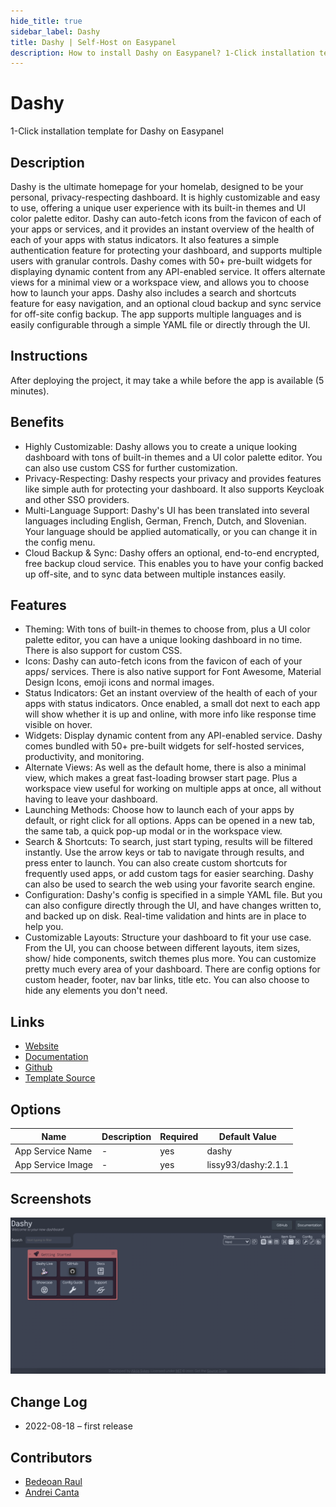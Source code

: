 ```yaml
---
hide_title: true
sidebar_label: Dashy
title: Dashy | Self-Host on Easypanel
description: How to install Dashy on Easypanel? 1-Click installation template for Dashy on Easypanel
---
```


<!-- generated -->

# Dashy

1-Click installation template for Dashy on Easypanel

## Description

Dashy is the ultimate homepage for your homelab, designed to be your personal, privacy-respecting dashboard. It is highly customizable and easy to use, offering a unique user experience with its built-in themes and UI color palette editor. Dashy can auto-fetch icons from the favicon of each of your apps or services, and it provides an instant overview of the health of each of your apps with status indicators. It also features a simple authentication feature for protecting your dashboard, and supports multiple users with granular controls. Dashy comes with 50+ pre-built widgets for displaying dynamic content from any API-enabled service. It offers alternate views for a minimal view or a workspace view, and allows you to choose how to launch your apps. Dashy also includes a search and shortcuts feature for easy navigation, and an optional cloud backup and sync service for off-site config backup. The app supports multiple languages and is easily configurable through a simple YAML file or directly through the UI.

## Instructions

After deploying the project, it may take a while before the app is available (5 minutes).

## Benefits

- Highly Customizable: Dashy allows you to create a unique looking dashboard with tons of built-in themes and a UI color palette editor. You can also use custom CSS for further customization.
- Privacy-Respecting: Dashy respects your privacy and provides features like simple auth for protecting your dashboard. It also supports Keycloak and other SSO providers.
- Multi-Language Support: Dashy's UI has been translated into several languages including English, German, French, Dutch, and Slovenian. Your language should be applied automatically, or you can change it in the config menu.
- Cloud Backup & Sync: Dashy offers an optional, end-to-end encrypted, free backup cloud service. This enables you to have your config backed up off-site, and to sync data between multiple instances easily.

## Features

- Theming: With tons of built-in themes to choose from, plus a UI color palette editor, you can have a unique looking dashboard in no time. There is also support for custom CSS.
- Icons: Dashy can auto-fetch icons from the favicon of each of your apps/ services. There is also native support for Font Awesome, Material Design Icons, emoji icons and normal images.
- Status Indicators: Get an instant overview of the health of each of your apps with status indicators. Once enabled, a small dot next to each app will show whether it is up and online, with more info like response time visible on hover.
- Widgets: Display dynamic content from any API-enabled service. Dashy comes bundled with 50+ pre-built widgets for self-hosted services, productivity, and monitoring.
- Alternate Views: As well as the default home, there is also a minimal view, which makes a great fast-loading browser start page. Plus a workspace view useful for working on multiple apps at once, all without having to leave your dashboard.
- Launching Methods: Choose how to launch each of your apps by default, or right click for all options. Apps can be opened in a new tab, the same tab, a quick pop-up modal or in the workspace view.
- Search & Shortcuts: To search, just start typing, results will be filtered instantly. Use the arrow keys or tab to navigate through results, and press enter to launch. You can also create custom shortcuts for frequently used apps, or add custom tags for easier searching. Dashy can also be used to search the web using your favorite search engine.
- Configuration: Dashy's config is specified in a simple YAML file. But you can also configure directly through the UI, and have changes written to, and backed up on disk. Real-time validation and hints are in place to help you.
- Customizable Layouts: Structure your dashboard to fit your use case. From the UI, you can choose between different layouts, item sizes, show/ hide components, switch themes plus more. You can customize pretty much every area of your dashboard. There are config options for custom header, footer, nav bar links, title etc. You can also choose to hide any elements you don't need.

## Links

- [Website](https://dashy.to/)
- [Documentation](https://dashy.to/docs/)
- [Github](https://github.com/lissy93/dashy)
- [Template Source](https://github.com/easypanel-io/templates/tree/main/templates/dashy)

## Options

Name | Description | Required | Default Value
-|-|-|-
App Service Name | - | yes | dashy
App Service Image | - | yes | lissy93/dashy:2.1.1

## Screenshots

![Dashy Screenshot](./assets/screenshot.png)

## Change Log

- 2022-08-18 – first release

## Contributors

- [Bedeoan Raul](https://github.com/bedeoan)
- [Andrei Canta](https://github.com/deiucanta)
